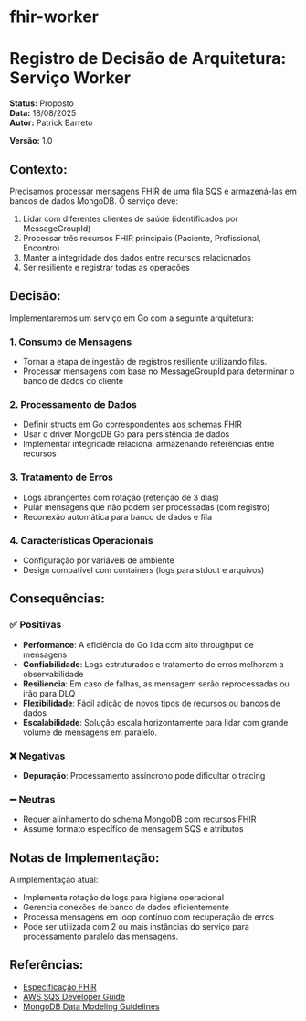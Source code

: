 # fhir-worker


# Registro de Decisão de Arquitetura: Serviço Worker

**Status:** Proposto  
**Data:** 18/08/2025  
**Autor:** Patrick Barreto


**Versão:** 1.0


## Contexto:
Precisamos processar mensagens FHIR de uma fila SQS e armazená-las em bancos de dados MongoDB. O serviço deve:

1. Lidar com diferentes clientes de saúde (identificados por MessageGroupId)
2. Processar três recursos FHIR principais (Paciente, Profissional, Encontro)
3. Manter a integridade dos dados entre recursos relacionados
4. Ser resiliente e registrar todas as operações

## Decisão:
Implementaremos um serviço em Go com a seguinte arquitetura:

### 1. Consumo de Mensagens
- Tornar a etapa de ingestão de registros resiliente utilizando filas.
- Processar mensagens com base no MessageGroupId para determinar o banco de dados do cliente

### 2. Processamento de Dados
- Definir structs em Go correspondentes aos schemas FHIR
- Usar o driver MongoDB Go para persistência de dados
- Implementar integridade relacional armazenando referências entre recursos

### 3. Tratamento de Erros
- Logs abrangentes com rotação (retenção de 3 dias)
- Pular mensagens que não podem ser processadas (com registro)
- Reconexão automática para banco de dados e fila

### 4. Características Operacionais
- Configuração por variáveis de ambiente
- Design compatível com containers (logs para stdout e arquivos)

## Consequências:

### ✅ Positivas
- **Performance**: A eficiência do Go lida com alto throughput de mensagens
- **Confiabilidade**: Logs estruturados e tratamento de erros melhoram a observabilidade
- **Resiliencia**: Em caso de falhas, as mensagem serão reprocessadas ou irão para DLQ
- **Flexibilidade**: Fácil adição de novos tipos de recursos ou bancos de dados
- **Escalabilidade**: Solução escala horizontamente para lidar com grande volume de mensagens em paralelo.

### ❌ Negativas
- **Depuração**: Processamento assíncrono pode dificultar o tracing

### ➖ Neutras
- Requer alinhamento do schema MongoDB com recursos FHIR
- Assume formato específico de mensagem SQS e atributos


## Notas de Implementação:
A implementação atual:
- Implementa rotação de logs para higiene operacional
- Gerencia conexões de banco de dados eficientemente
- Processa mensagens em loop contínuo com recuperação de erros
- Pode ser utilizada com 2 ou mais instâncias do serviço para processamento paralelo das mensagens.


## Referências:
- [Especificação FHIR](https://www.hl7.org/fhir/)
- [AWS SQS Developer Guide](https://docs.aws.amazon.com/AWSSimpleQueueService/latest/SQSDeveloperGuide/welcome.html)
- [MongoDB Data Modeling Guidelines](https://www.mongodb.com/docs/manual/core/data-modeling-introduction/)